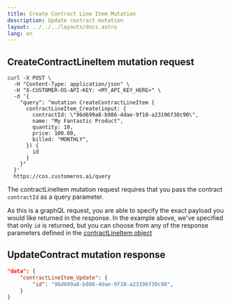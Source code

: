 ```yaml
---
title: Create Contract Line Item Mutation
description: Update contract mutation
layout: ../../../layouts/docs.astro
lang: en
---
```


## CreateContractLineItem mutation request

```curl
curl -X POST \
  -H "Content-Type: application/json" \
  -H "X-CUSTOMER-OS-API-KEY: <MY_API_KEY_HERE>" \
  -d '{
    "query": "mutation CreateContractLineItem { 
      contractLineItem_Create(input: { 
        contractId: \"96d699a8-b986-4dae-9f10-a23196f30c90\", 
        name: "My Fantastic Product",
        quantity: 10,
        price: 100.00,
        billed: "MONTHLY",
      }) { 
        id
      } 
    }"
  }' 
  https://cos.customeros.ai/query

```

The contractLineItem mutation request requires that you pass the contract `contractId` as a query parameter.  

As this is a graphQL request, you are able to specify the exact payload you would like returned in the response.  In the example above, we've specified that only `id` is returned, but you can choose from any of the response parameters defined in the [contractLineItem object](objects/contract-line-items)

## UpdateContract mutation response
```json
"data": {
    "contractLineItem_Update": {
        "id": "96d699a8-b986-4dae-9f10-a23196f30c90",
    }
}
```